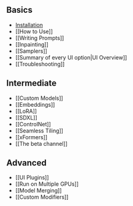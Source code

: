 ## Basics
*  [Installation](https://github.com/easydiffusion/easydiffusion#installation)
*  [[How to Use]]
*  [[Writing Prompts]]
*  [[Inpainting]]
*  [[Samplers]]
*  [[Summary of every UI option|UI Overview]]
*  [[Troubleshooting]]

## Intermediate
*  [[Custom Models]]
*  [[Embeddings]]
*  [[LoRA]]
*  [[SDXL]]
*  [[ControlNet]]
*  [[Seamless Tiling]]
*  [[xFormers]]
*  [[The beta channel]]

## Advanced
*  [[UI Plugins]]
*  [[Run on Multiple GPUs]]
*  [[Model Merging]]
*  [[Custom Modifiers]]